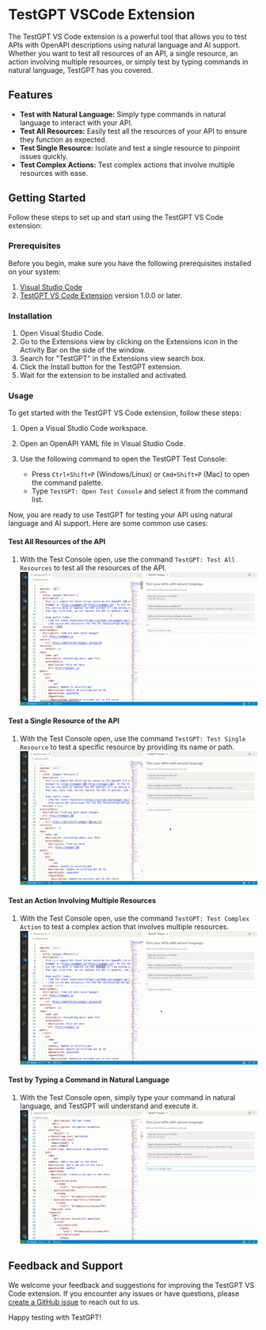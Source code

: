 # TestGPT VSCode Extension

The TestGPT VS Code extension is a powerful tool that allows you to test APIs with OpenAPI descriptions using natural language and AI support. Whether you want to test all resources of an API, a single resource, an action involving multiple resources, or simply test by typing commands in natural language, TestGPT has you covered.

## Features

- **Test with Natural Language:** Simply type commands in natural language to interact with your API.
- **Test All Resources:** Easily test all the resources of your API to ensure they function as expected.
- **Test Single Resource:** Isolate and test a single resource to pinpoint issues quickly.
- **Test Complex Actions:** Test complex actions that involve multiple resources with ease.

## Getting Started

Follow these steps to set up and start using the TestGPT VS Code extension:

### Prerequisites

Before you begin, make sure you have the following prerequisites installed on your system:

1. [Visual Studio Code](https://code.visualstudio.com/download)
2. [TestGPT VS Code Extension](https://marketplace.visualstudio.com/items?itemName=WSO2.test-gpt) version 1.0.0 or later.

### Installation

1. Open Visual Studio Code.
2. Go to the Extensions view by clicking on the Extensions icon in the Activity Bar on the side of the window.
3. Search for "TestGPT" in the Extensions view search box.
4. Click the Install button for the TestGPT extension.
5. Wait for the extension to be installed and activated.

### Usage

To get started with the TestGPT VS Code extension, follow these steps:

1. Open a Visual Studio Code workspace.

2. Open an OpenAPI YAML file in Visual Studio Code.

3. Use the following command to open the TestGPT Test Console:

    - Press `Ctrl+Shift+P` (Windows/Linux) or `Cmd+Shift+P` (Mac) to open the command palette.
    - Type `TestGPT: Open Test Console` and select it from the command list.

Now, you are ready to use TestGPT for testing your API using natural language and AI support. Here are some common use cases:

#### Test All Resources of the API

1. With the Test Console open, use the command `TestGPT: Test All Resources` to test all the resources of the API.
![Test All Resources](docs/testgpt-extension/images/test-all-resources.gif)

#### Test a Single Resource of the API

1. With the Test Console open, use the command `TestGPT: Test Single Resource` to test a specific resource by providing its name or path.
![Test Single Resource](docs/testgpt-extension/images/test-single-resource.gif)

#### Test an Action Involving Multiple Resources

1. With the Test Console open, use the command `TestGPT: Test Complex Action` to test a complex action that involves multiple resources.
![Test Complex Action](docs/testgpt-extension/images/test-action-multiple-resource.gif)

#### Test by Typing a Command in Natural Language

1. With the Test Console open, simply type your command in natural language, and TestGPT will understand and execute it.
![Command In Natural Language](docs/testgpt-extension/images/command-with-natural-lang.gif)

## Feedback and Support

We welcome your feedback and suggestions for improving the TestGPT VS Code extension. If you encounter any issues or have questions, please [create a GitHub issue](https://github.com/wso2/choreo-vscode/issues) to reach out to us.

Happy testing with TestGPT!
